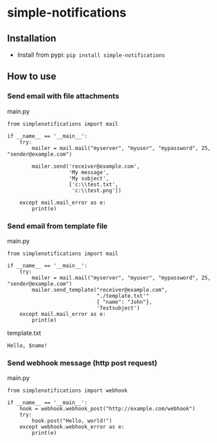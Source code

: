 # simple-notifications

## Installation

  * Install from pypi: ```pip install simple-notifications```

## How to use

### Send email with file attachments

main.py
```
from simplenotifications import mail

if __name__ == '__main__':
    try:
        mailer = mail.mail("myserver", "myuser", "mypassword", 25, "sender@example.com")

        mailer.send('receiver@example.com',
                    'My message',
                    'My subject',
                    ['c:\\test.txt',
                     'c:\\test.png'])

    except mail.mail_error as e:
        print(e)
```

### Send email from template file

main.py
```
from simplenotifications import mail

if __name__ == '__main__':
    try:
        mailer = mail.mail("myserver", "myuser", "mypassword", 25, "sender@example.com")
        mailer.send_template("receiver@example.com",
                             "./template.txt'"
                             { "name": "John"},
                             'Testsubject')
    except mail.mail_error as e:
        print(e)
```

template.txt
```
Hello, $name!
```

### Send webhook message (http post request)

main.py
```
from simplenotifications import webhook

if __name__ == '__main__':
    hook = webhook.webhook_post("http://example.com/webhook")
    try:
        hook.post("Hello, world!")
    except webhook.webhook_error as e:
        print(e)
```

